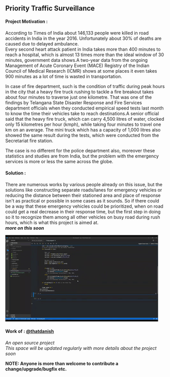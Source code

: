 ## Priority Traffic Surveillance  

#### Project Motivation :
According to Times of India about 146,133 people were killed in road accidents in India in the year 2016. Unfortunately about 30% of deaths are caused due to delayed ambulance.  
Every second heart attack patient in India takes more than 400 minutes to reach a hospital, which is almost 13 times more than the ideal window of 30 minutes, government data shows.A two-year data from the ongoing Management of Acute Coronary Event (MACE) Registry of the Indian Council of Medical Research (ICMR) shows at some places it even takes 900 minutes as a lot of time is wasted in transportation.  

In case of fire department, such is the condition of traffic during peak hours in the city that a heavy fire truck rushing to tackle a fire breakout takes about four minutes to traverse just one kilometre. That was one of the findings by Telangana State Disaster Response and Fire Services department officials when they conducted empirical speed tests last month to know the time their vehicles take to reach destinations.A senior official said that the heavy fire truck, which can carry 4,500 litres of water, clocked only 15 kilometres per hour (kmph), while taking four minutes to travel one km on an average. The mini truck which has a capacity of 1,000 litres also 
showed the same result during the tests, which were conducted from the Secretariat fire station.

The case is no different for the police department also, moreover these statistics and studies are from India, but the problem with the emergency services is more or less the same across the globe.

#### Solution : 
There are numerous works by various people already on this issue, but the solutions like constructing separate roads/lanes for emergency vehicles or reducing the distance between their stationed area and place of response isn't as practical or possible in some cases as it sounds. So if there could be a way that these emergency vehicles could be prioritized, when on road could get a real decrease in their response time, but the first step in doing so it to recognize them among all other vehicles on busy road during rush hours, which is what this project is aimed at.  
__*more on this soon*__


![vid](https://github.com/thatdanish/Priority_Traffic_Surveillance/blob/master/specimens/giphy.gif)

#### Work of : [@thatdanish](https://github.com/thatdanish)
*An open source project*  
*This space will be updated regularly with more details about the project soon*

**NOTE: Anyone is more than welcome to contribute a change/upgrade/bugfix etc.**
